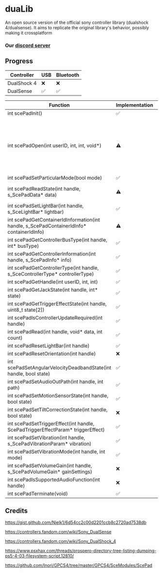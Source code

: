 # duaLib
An open source version of the official sony controller library (dualshock 4/dualsense).
It aims to replicate the original library's behavior, possibly making it crossplatform

### Our [discord server](https://discord.com/invite/AFYvxf282U)

## Progress

| Controller | USB | Bluetooth |
| -----------|-----|-----------|
| DualShock 4|❌|❌|
| DualSense  |✅|✅|

| Function                                                                                  | Implementation  | Comment  |
| -------------                                                                             | -               |------------- | 
| int scePadInit()                                                                          |✅              |
| int scePadOpen(int userID, int, int, void*)                                               |⚠️              | The handle numbers are not accurate to libScePad's. Probably not important though
| int scePadSetParticularMode(bool mode)                                                    |✅              | 
| int scePadReadState(int handle, s_ScePadData* data)                                       |⚠️              | Orientation data missing
| int scePadSetLightBar(int handle, s_SceLightBar* lightbar)                                |✅              |
| int scePadGetContainerIdInformation(int handle, s_ScePadContainerIdInfo* containerIdInfo) |⚠️              | Windows only
| int scePadGetControllerBusType(int handle, int* busType)                                  |✅              |
| int scePadGetControllerInformation(int handle, s_ScePadInfo* info)                        |✅              |
| int scePadGetControllerType(int handle, s_SceControllerType* controllerType)              |✅              |
| int scePadGetHandle(int userID, int, int)                                                 |✅              |
| int scePadGetJackState(int handle, int* state)											|✅              |
| int scePadGetTriggerEffectState(int handle, uint8_t state[2])                             |✅              | 
| int scePadIsControllerUpdateRequired(int handle)                                          |✅              |
| int scePadRead(int handle, void* data, int count)                                         |✅              |
| int scePadResetLightBar(int handle)                                                       |✅              |
| int scePadResetOrientation(int handle)                                                    |❌              |
| int scePadSetAngularVelocityDeadbandState(int handle, bool state)                         |✅              |
| int scePadSetAudioOutPath(int handle, int path)                                           |✅              |
| int scePadSetMotionSensorState(int handle, bool state)                                    |✅              |
| int scePadSetTiltCorrectionState(int handle, bool state)                                  |❌              |
| int scePadSetTriggerEffect(int handle, ScePadTriggerEffectParam* triggerEffect)           |✅              |
| int scePadSetVibration(int handle, s_ScePadVibrationParam* vibration)                     |✅              |
| int scePadSetVibrationMode(int handle, int mode)                                          |✅              |
| int scePadSetVolumeGain(int handle, s_ScePadVolumeGain* gainSettings)                     |❌              |
| int scePadIsSupportedAudioFunction(int handle)                                            |❌              |
| int scePadTerminate(void)                                                                 |✅              |

 ## Credits
 https://gist.github.com/Nielk1/6d54cc2c00d2201ccb8c2720ad7538db
 
 https://controllers.fandom.com/wiki/Sony_DualSense

 https://controllers.fandom.com/wiki/Sony_DualShock_4

 https://www.psxhax.com/threads/prospero-directory-tree-listing-dumping-ps5-4-03-filesystem-script.12810/

 https://github.com/Inori/GPCS4/tree/master/GPCS4/SceModules/ScePad